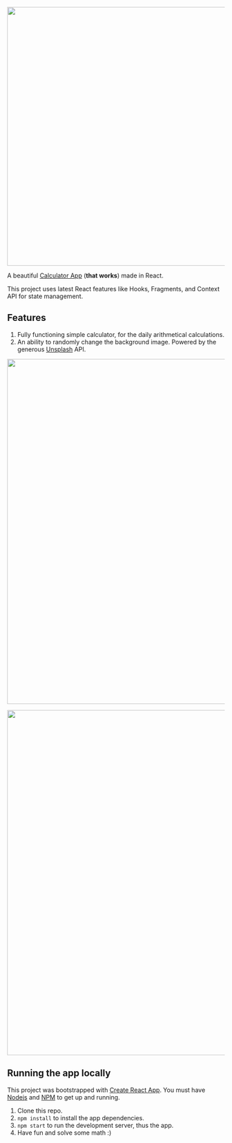 <p align="center"><img src="https://i.ibb.co/fxFZBvP/rc-snap.png" width="600"></p>

A beautiful [Calculator App](https://awesomelike.github.io/react-calculator/) (**that works**) made in React.

This project uses latest React features like Hooks, Fragments, and Context API for state management.

## Features
1. Fully functioning simple calculator, for the daily arithmetical calculations.
2. An ability to randomly change the background image. Powered by the generous [Unsplash](https://unsplash.com/) API.

<p align="center"><img src="https://i.ibb.co/qpW9355/React-Calculator.png" width="800"></p>

<p align="center"><img src="https://i.ibb.co/Pmv7jkK/image-2020-06-06-19-48-13.png" width="800"></p>

## Running the app locally
This project was bootstrapped with [Create React App](https://github.com/facebook/create-react-app).
You must have [Nodejs](http://nodejs.org) and [NPM](http://npmjs.com) to get up and running.

1. Clone this repo.
2. `npm install` to install the app dependencies.
3. `npm start` to run the development server, thus the app.
4. Have fun and solve some math :)
